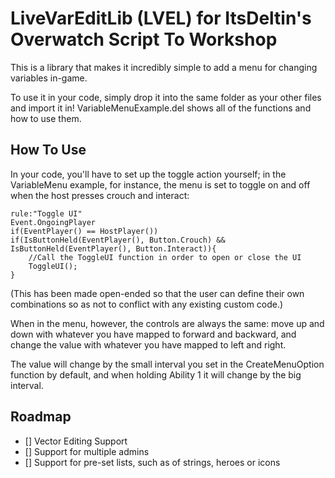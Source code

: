 # LiveVarEditLib (LVEL) for ItsDeltin's Overwatch Script To Workshop
This is a library that makes it incredibly simple to add a menu for changing variables in-game.

To use it in your code, simply drop it into the same folder as your other files and import it in! VariableMenuExample.del shows all of the functions and how to use them.

## How To Use
In your code, you'll have to set up the toggle action yourself; in the VariableMenu example, for instance, the menu is set to toggle on and off when the host presses crouch and interact:

```//Create a rule to define when the UI will turn on and off.
rule:"Toggle UI"
Event.OngoingPlayer
if(EventPlayer() == HostPlayer())
if(IsButtonHeld(EventPlayer(), Button.Crouch) && IsButtonHeld(EventPlayer(), Button.Interact)){
    //Call the ToggleUI function in order to open or close the UI
    ToggleUI();
}
```


(This has been made open-ended so that the user can define their own combinations so as not to conflict with any existing custom code.)

When in the menu, however, the controls are always the same: move up and down with whatever you have mapped to forward and backward, and change the value with whatever you have mapped to left and right.

The value will change by the small interval you set in the CreateMenuOption function by default, and when holding Ability 1 it will change by the big interval.


## Roadmap
- [] Vector Editing Support
- [] Support for multiple admins
- [] Support for pre-set lists, such as of strings, heroes or icons